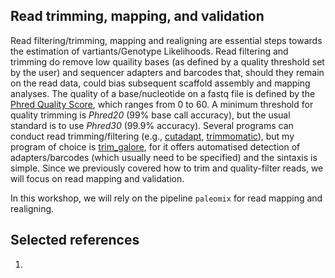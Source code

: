 ## Read trimming, mapping, and validation

Read filtering/trimming, mapping and realigning are essential steps towards the estimation of vartiants/Genotype Likelihoods. 
  Read filtering and trimming do remove low quaility bases (as defined by a quality threshold set by the user) and sequencer adapters and barcodes that, should they remain on the read data, could bias subsequent scaffold assembly and mapping analyses. The quality of a base/nucleotide on a fastq file is defined by the [Phred Quality Score](https://en.wikipedia.org/wiki/Phred_quality_score), which ranges from 0 to 60. A minimum threshold for quality trimming is _Phred20_ (99% base call accuracy), but the usual standard is to use _Phred30_ (99.9% accuracy). Several programs can conduct read trimming/filtering (e.g., [cutadapt](https://cutadapt.readthedocs.io/en/stable/), [trimmomatic](http://www.usadellab.org/cms/?page=trimmomatic)), but my program of choice is [trim_galore](https://github.com/FelixKrueger/TrimGalore), for it offers automatised detection of adapters/barcodes (which usually need to be specified) and the sintaxis is simple. Since we previously covered how to trim and quality-filter reads, we will focus on read mapping and validation.
  
In this workshop, we will rely on the pipeline `paleomix` for read mapping and realigning.

## Selected references
1. 
